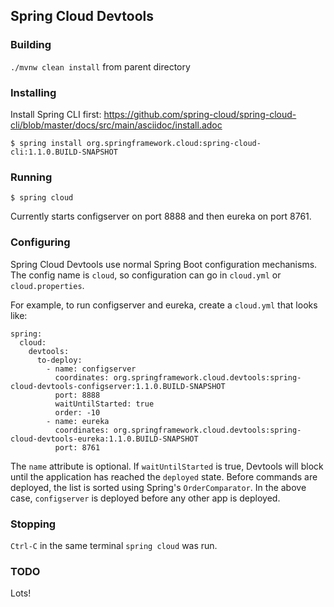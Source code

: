 ## Spring Cloud Devtools

### Building

`./mvnw clean install` from parent directory

### Installing

Install Spring CLI first: https://github.com/spring-cloud/spring-cloud-cli/blob/master/docs/src/main/asciidoc/install.adoc

```
$ spring install org.springframework.cloud:spring-cloud-cli:1.1.0.BUILD-SNAPSHOT
```

### Running

```
$ spring cloud
```

Currently starts configserver on port 8888 and then eureka on port 8761.

### Configuring

Spring Cloud Devtools use normal Spring Boot configuration mechanisms. The config name is `cloud`, so configuration can go in `cloud.yml` or `cloud.properties`.

For example, to run configserver and eureka, create a `cloud.yml` that looks like:
```
spring:
  cloud:
    devtools:
      to-deploy:
        - name: configserver
          coordinates: org.springframework.cloud.devtools:spring-cloud-devtools-configserver:1.1.0.BUILD-SNAPSHOT
          port: 8888
          waitUntilStarted: true
          order: -10
        - name: eureka
          coordinates: org.springframework.cloud.devtools:spring-cloud-devtools-eureka:1.1.0.BUILD-SNAPSHOT
          port: 8761
```

The `name` attribute is optional. If `waitUntilStarted` is true, Devtools will block until the application has reached the `deployed` state. Before commands are deployed, the list is sorted using Spring's `OrderComparator`. In the above case, `configserver` is deployed before any other app is deployed.

### Stopping

`Ctrl-C` in the same terminal `spring cloud` was run.

### TODO

Lots!